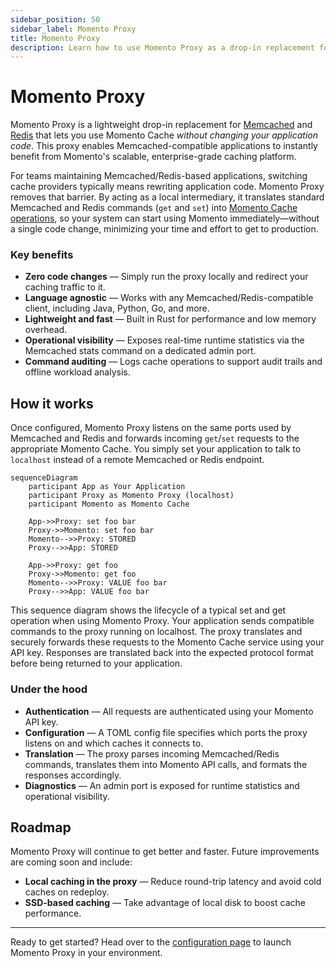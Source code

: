 ```yaml
---
sidebar_position: 50
sidebar_label: Momento Proxy
title: Momento Proxy
description: Learn how to use Momento Proxy as a drop-in replacement for Memcached with no code changes
---
```


# Momento Proxy

Momento Proxy is a lightweight drop-in replacement for [Memcached](https://memcached.org/) and [Redis](https://redis.io/) that lets you use Momento Cache *without changing your application code*. This proxy enables Memcached-compatible applications to instantly benefit from Momento's scalable, enterprise-grade caching platform.

For teams maintaining Memcached/Redis-based applications, switching cache providers typically means rewriting application code. Momento Proxy removes that barrier. By acting as a local intermediary, it translates standard Memcached and Redis commands (`get` and `set`) into [Momento Cache operations](/cache/develop/api-reference#data-apis), so your system can start using Momento immediately—without a single code change, minimizing your time and effort to get to production.

### Key benefits

- **Zero code changes** — Simply run the proxy locally and redirect your caching traffic to it.
- **Language agnostic** — Works with any Memcached/Redis-compatible client, including Java, Python, Go, and more.
- **Lightweight and fast** — Built in Rust for performance and low memory overhead.
- **Operational visibility** — Exposes real-time runtime statistics via the Memcached stats command on a dedicated admin port.
- **Command auditing** — Logs cache operations to support audit trails and offline workload analysis.

## How it works

Once configured, Momento Proxy listens on the same ports used by Memcached and Redis and forwards incoming `get`/`set` requests to the appropriate Momento Cache. You simply set your application to talk to `localhost` instead of a remote Memcached or Redis endpoint.

```mermaid
sequenceDiagram
    participant App as Your Application
    participant Proxy as Momento Proxy (localhost)
    participant Momento as Momento Cache

    App->>Proxy: set foo bar
    Proxy->>Momento: set foo bar
    Momento-->>Proxy: STORED
    Proxy-->>App: STORED

    App->>Proxy: get foo
    Proxy->>Momento: get foo
    Momento-->>Proxy: VALUE foo bar
    Proxy-->>App: VALUE foo bar
```

This sequence diagram shows the lifecycle of a typical set and get operation when using Momento Proxy. Your application sends compatible commands to the proxy running on localhost. The proxy translates and securely forwards these requests to the Momento Cache service using your API key. Responses are translated back into the expected protocol format before being returned to your application.

### Under the hood

* **Authentication** — All requests are authenticated using your Momento API key.
* **Configuration** — A TOML config file specifies which ports the proxy listens on and which caches it connects to.
* **Translation** — The proxy parses incoming Memcached/Redis commands, translates them into Momento API calls, and formats the responses accordingly.
* **Diagnostics** — An admin port is exposed for runtime statistics and operational visibility.

## Roadmap

Momento Proxy will continue to get better and faster. Future improvements are coming soon and include:

- **Local caching in the proxy** — Reduce round-trip latency and avoid cold caches on redeploy.
- **SSD-based caching** — Take advantage of local disk to boost cache performance.

---

Ready to get started? Head over to the [configuration page](/docs/cache/proxy/configuration) to launch Momento Proxy in your environment.

